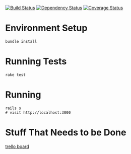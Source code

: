 [![Build Status](https://travis-ci.org/desmoinescode/dsmcode-api.png?branch=master)](https://travis-ci.org/desmoinescode/dsmcode-api)
[![Dependency Status](https://gemnasium.com/desmoinescode/dsmcode-api.png)](https://gemnasium.com/desmoinescode/dsmcode-api)
[![Coverage Status](https://coveralls.io/repos/desmoinescode/dsmcode-api/badge.png?branch=master)](https://coveralls.io/r/desmoinescode/dsmcode-api?branch=master)


# Environment Setup

    bundle install

# Running Tests

    rake test

# Running

    rails s
    # visit http://localhost:3000

# Stuff That Needs to be Done

[trello board](https://trello.com/b/5J3v3ZS5/start-upi)
